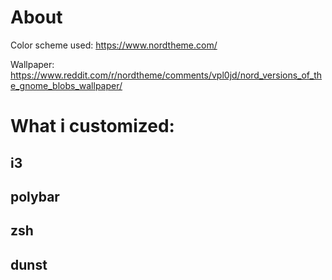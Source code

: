 # About
Color scheme used: https://www.nordtheme.com/

Wallpaper: https://www.reddit.com/r/nordtheme/comments/vpl0jd/nord_versions_of_the_gnome_blobs_wallpaper/

# What i customized:

## i3

## polybar

## zsh

## dunst

